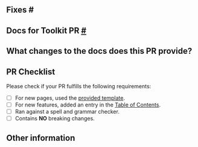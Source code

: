 <!-- When opening a PR, start by forking this repository. Then, you'll need to create a new branch from either the `master` branches.

We will periodically merge updates from the live branch to master to keep master in-sync with the published docs.  When we make a new release, we will push master to the live branch in order to publish documentation for new features.

Documentation Links
**This link is currently only available for Microsoft Employees** - [Staging review from 'master' branch](https://review.docs.microsoft.com/en-us/xamarin/communitytoolkit/?branch=master)
- [Live site from 'live' branch](https://docs.microsoft.com/xamarin/communitytoolkit/) -->

## Fixes # <!-- Link to a relevant issue # in this docs repository (if any, otherwise remove this line) -->
## Docs for Toolkit PR [#](https://github.com/xamarin/XamarinCommunityToolkit/pulls/#) <!-- Link to relevant issue or Feature PR # of the Xamarin community toolkit repo which will create a reference to the associated issue and PR once it is created, remove if not tied to an issue or feature -->

## What changes to the docs does this PR provide?
<!-- Please describe the updated information in detail -->

## PR Checklist

Please check if your PR fulfills the following requirements:

- [ ] For new pages, used the [provided template](https://github.com/MicrosoftDocs/xamarin-communitytoolkit/blob/master/docs/.template.md).
- [ ] For new features, added an entry in the [Table of Contents](https://github.com/MicrosoftDocs/xamarin-communitytoolkit/blob/master/docs/toc.yml).
- [ ] Ran against a spell and grammar checker.
- [ ] Contains **NO** breaking changes.

<!-- If this PR contains a breaking change, please describe the impact and migration path for existing applications below. -->

## Other information
